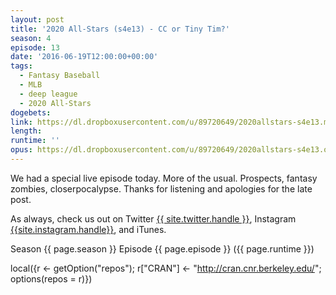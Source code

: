 ```yaml
---
layout: post
title: '2020 All-Stars (s4e13) - CC or Tiny Tim?'
season: 4
episode: 13
date: '2016-06-19T12:00:00+00:00'
tags:
  - Fantasy Baseball
  - MLB
  - deep league
  - 2020 All-Stars
dogebets:
link: https://dl.dropboxusercontent.com/u/89720649/2020allstars-s4e13.mp3
length: 
runtime: ''
opus: https://dl.dropboxusercontent.com/u/89720649/2020allstars-s4e13.opus
---
```

We had a special live episode today.  More of the usual.  Prospects, fantasy zombies, closerpocalypse.  Thanks for listening and apologies for the late post.  

As always, check us out on Twitter [{{ site.twitter.handle }}]({{site.twitter.url}}), Instagram [{{site.instagram.handle}}]({{site.instagram.url}}), and iTunes.  

Season {{ page.season }} Episode {{ page.episode }} ({{ page.runtime }})  

local({r <- getOption("repos"); r["CRAN"] <- "http://cran.cnr.berkeley.edu/"; options(repos = r)})
